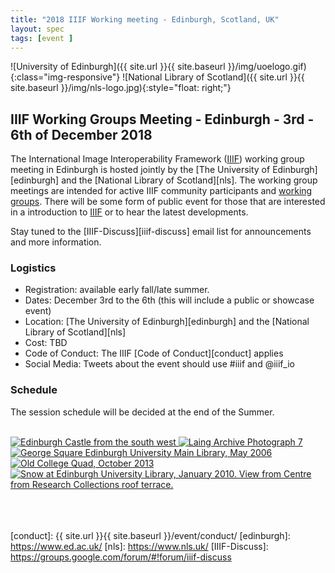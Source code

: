 ```yaml
---
title: "2018 IIIF Working meeting - Edinburgh, Scotland, UK"
layout: spec
tags: [event ]
---
```


![University of Edinburgh]({{ site.url }}{{ site.baseurl }}/img/uoelogo.gif){:class="img-responsive"}
![National Library of Scotland]({{ site.url }}{{ site.baseurl }}/img/nls-logo.jpg){:style="float: right;"}

## IIIF Working Groups Meeting - Edinburgh - 3rd - 6th of December 2018

The International Image Interoperability Framework ([IIIF][home-page]) working group meeting in Edinburgh is hosted jointly by the [The University of Edinburgh][edinburgh] and the [National Library of Scotland][nls]. The working group meetings are intended for active IIIF community participants and [working groups][groups]. There will be some form of public event for those that are interested in a introduction to [IIIF][home-page] or to hear the latest developments.

Stay tuned to the [IIIF-Discuss][iiif-discuss] email list for announcements and more information.

### Logistics

* Registration: available early fall/late summer.
* Dates: December 3rd to the 6th (this will include a public or showcase event)
* Location: [The University of Edinburgh][edinburgh] and the [National Library of Scotland][nls]
* Cost: TBD
* Code of Conduct: The IIIF [Code of Conduct][conduct] applies
* Social Media: Tweets about the event should use #iiif and @iiif_io

### Schedule

The session schedule will be decided at the end of the Summer.

<br/>

<div class="container" markdown="0">
    <a href="https://images.is.ed.ac.uk/luna/servlet/iiif/UoEart~1~1~4637~100429/0,59,4309,2074/,1024/0/default.jpg" data-lightbox="edinburgh-images">
        <img class="thumb" alt="Edinburgh Castle from the south west" src="https://images.is.ed.ac.uk/luna/servlet/iiif/UoEart~1~1~4637~100429/0,59,4309,2074/,200/0/default.jpg">
    </a>
    <a href="https://images.is.ed.ac.uk/luna/servlet/iiif/UoEwmm~2~2~56000~103603/full/,1024/0/default.jpg" data-lightbox="edinburgh-images">
        <img class="thumb" alt="Laing Archive Photograph 7" src="https://images.is.ed.ac.uk/luna/servlet/iiif/UoEwmm~2~2~56000~103603/full/,200/0/default.jpg">
    </a>
    <a href="https://images.is.ed.ac.uk/luna/servlet/iiif/UoEgal~4~4~43414~103145/full/,1024/0/default.jpg" data-lightbox="edinburgh-images">
        <img class="thumb" alt="George Square Edinburgh University Main Library, May 2006" src="https://images.is.ed.ac.uk/luna/servlet/iiif/UoEgal~4~4~43414~103145/full/,200/0/default.jpg">
    </a>
    <a href="https://images.is.ed.ac.uk/luna/servlet/iiif/UoEgal~4~4~167142~162917/full/,1024/0/default.jpg" data-lightbox="edinburgh-images">
        <img class="thumb" alt="Old College Quad, October 2013" src="https://images.is.ed.ac.uk/luna/servlet/iiif/UoEgal~4~4~167142~162917/full/,200/0/default.jpg">
    </a>
    <a href="https://images.is.ed.ac.uk/luna/servlet/iiif/UoEgal~4~4~46011~103398/full/,1024/0/default.jpg" data-lightbox="edinburgh-images">
        <img class="thumb" alt="Snow at Edinburgh University Library, January 2010. View from Centre from Research Collections roof terrace." src="https://images.is.ed.ac.uk/luna/servlet/iiif/UoEgal~4~4~46011~103398/full/,200/0/default.jpg">
    </a>
</div>

<br/>
<br/>
<br/>

[home-page]: http://iiif.io/
[groups]: http://iiif.io/community/groups/
[conduct]: {{ site.url }}{{ site.baseurl }}/event/conduct/
[edinburgh]: https://www.ed.ac.uk/
[nls]: https://www.nls.uk/
[IIIF-Discuss]: https://groups.google.com/forum/#!forum/iiif-discuss
